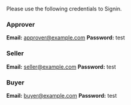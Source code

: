 Please use the following credentials to Signin.

### Approver
**Email:** approver@example.com
**Password:** test

### Seller
**Email:** seller@example.com
**Password:** test

### Buyer
**Email:** buyer@example.com
**Password:** test
